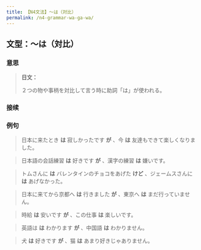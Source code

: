```yaml
---
title: 【N4文法】〜は（対比）
permalink: /n4-grammar-wa-ga-wa/
---
```


## 文型：〜は（対比）

### 意思

> **日文：**
> 
> ２つの物や事柄を対比して言う時に助詞「は」が使われる。


### 接续



### 例句

> 日本に来たとき **は** 寂しかったです **が** 、今 **は** 友達もできて楽しくなりました。

> 日本語の会話練習 **は** 好きです **が** 、漢字の練習 **は** 嫌いです。

> トムさんに **は** バレンタインのチョコをあげた **けど** 、ジェームスさんに **は** あげなかった。

> 日本に来てから京都へ **は** 行きました **が** 、東京へ **は** まだ行っていません。

> 時給 **は** 安いです **が** 、この仕事 **は** 楽しいです。

> 英語は **は** わかります **が** 、中国語 **は** わかりません。

> 犬 **は** 好きです **が** 、猫 **は** あまり好きじゃありません。

